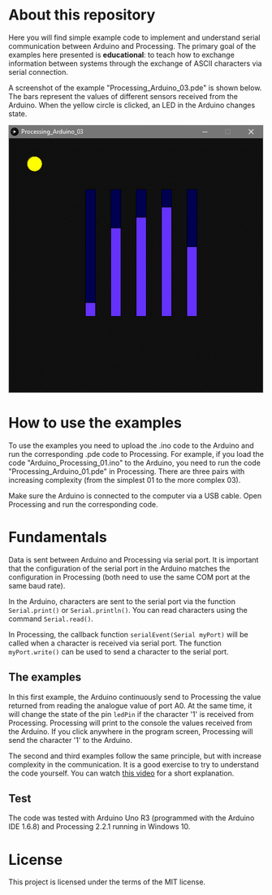 # About this repository
Here you will find simple example code to implement and understand serial communication between Arduino and Processing. The primary goal of the examples here presented is **educational**: to teach how to exchange information between systems through the exchange of ASCII characters via serial connection.

A screenshot of the example "Processing_Arduino_03.pde" is shown below. The bars represent the values of different sensors received from the Arduino. When the yellow circle is clicked, an LED in the Arduino changes state. 

![Processing screenshot](/Picture1.png)

# How to use the examples

To use the examples you need to upload the .ino code to the Arduino and run the corresponding .pde code to Processing. For example, if you load the code "Arduino_Processing_01.ino" to the Arduino, you need to run the code "Processing_Arduino_01.pde" in Processing. There are three pairs with increasing complexity (from the simplest 01 to the more complex 03).

Make sure the Arduino is connected to the computer via a USB cable. Open Processing and run the corresponding code. 

# Fundamentals
Data is sent between Arduino and Processing via serial port. It is important that the configuration of the serial port in the Arduino matches the configuration in Processing (both need to use the same COM port at the same baud rate). 

In the Arduino, characters are sent to the serial port via the function `Serial.print()` or `Serial.println()`. You can read characters using the command `Serial.read()`. 

In Processing, the callback function `serialEvent(Serial myPort)` will be called when a character is received via serial port. The function `myPort.write()` can be used to send a character to the serial port. 

## The examples
In this first example, the Arduino continuously send to Processing the value returned from reading the analogue value of port A0. At the same time, it will change the state of the pin `ledPin` if the character '1' is received from Processing.
Processing will print to the console the values received from the Arduino. If you click anywhere in the program screen, Processing will send the character '1' to the Arduino. 

The second and third examples follow the same principle, but with increase complexity in the communication. It is a good exercise to try to understand the code yourself. You can watch [this video](https://youtu.be/IawITwewga8) for a short explanation.

## Test
The code was tested with Arduino Uno R3 (programmed with the Arduino IDE 1.6.8) and Processing 2.2.1 running in Windows 10. 

# License
This project is licensed under the terms of the MIT license.
